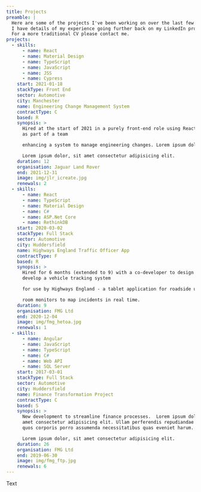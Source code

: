 ```yaml
---
title: Projects
preamble: |
  Here are some of the projects I've been working on over the last few years. 
  I have details of my experience going further back on my LinkedIn profile.
  For a more traditional CV please contact me.
projects:
  - skills:
      - name: React
      - name: Material Design
      - name: TypeScript
      - name: JavaScript
      - name: JSS
      - name: Cypress
    start: 2021-01-18
    stackType: Front End
    sector: Automotive
    city: Manchester
    name: Engineering Change Management System
    contractType: C
    based: R
    synopsis: >
      Hired at the start of 2021 in a purely front-end role using React to work
      as part of a team

      enhancing a system to manage engineering changes. Lorem ipsum dolor, sit amet consectetur adipisicing elit. 

      Lorem ipsum dolor, sit amet consectetur adipisicing elit. 
    duration: 12
    organisation: Jaguar Land Rover
    end: 2021-12-31
    image: img/jlr_icreate.jpg
    renewals: 2
  - skills:
      - name: React
      - name: TypeScript
      - name: Material Design
      - name: C#
      - name: ASP.Net Core
      - name: RethinkDB
    start: 2020-03-02
    stackType: Full Stack
    sector: Automotive
    city: Huddersfield
    name: Highways England Traffic Officer App
    contractType: F
    based: R
    synopsis: >
      Hired for 6 months (extended to 9) with a co-developer to design and
      develop a vehicle tracking system

      for use by Highways England - a tablet application for roadside use by traffic officers, and a portal for control

      room monitors to map incidents in real time.
    duration: 9
    organisation: FMG Ltd
    end: 2020-12-04
    image: img/fmg_hetoa.jpg
    renewals: 1
  - skills:
      - name: Angular
      - name: JavaScript
      - name: TypeScript
      - name: C#
      - name: Web API
      - name: SQL Server
    start: 2017-03-01
    stackType: Full Stack
    sector: Automotive
    city: Huddersfield
    name: Finance Transformation Project
    contractType: C
    based: S
    synopsis: >
      New development to streamline finance processes.  Lorem ipsum dolor, sit
      amet consectetur adipisicing elit. Ullam perferendis repudiandae facilis
      quos corporis porro assumenda necessitatibus quas eveniet harum.

      Lorem ipsum dolor, sit amet consectetur adipisicing elit. 
    duration: 26
    organisation: FMG Ltd
    end: 2019-06-30
    image: img/fmg_ftp.jpg
    renewals: 6
---
```

Text